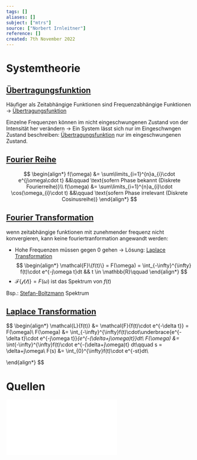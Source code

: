 ```yaml
---
tags: []
aliases: []
subject: ["mtrs"]
source: ["Norbert Irnleitner"]
reference: []
created: 7th November 2022
---
```


# Systemtheorie

## [Übertragungsfunktion](%C3%9Cbertragungsfunktion)
Häufiger als Zeitabhängige Funktionen sind Frequenzabhängige Funktionen -> [Übertragungsfunktion](%C3%9Cbertragungsfunktion)

Einzelne Frequenzen können im nicht eingeschwungenen Zustand von der Intensität her verändern -> Ein System lässt sich nur im Eingeschwngen Zustand beschreiben: [Übertragungsfunktion](%C3%9Cbertragungsfunktion) nur im eingeschwungenen Zustand.


## [Fourier Reihe](mathe/mathe%20(4)/Fourier%20Reihe.md)

$$
\begin{align*}
f(\omega) &= \sum\limits_{i=1}^{n}a_{i}\cdot e^{j\omega\cdot t} &&\qquad \text{sofern Phase bekannt (Diskrete Fourierreihe)}\\
f(\omega) &= \sum\limits_{i=1}^{n}a_{i}\cdot \cos(\omega_{i}\cdot t) &&\qquad \text{sofern Phase irrelevant (Diskrete Cosinusreihe)}
\end{align*}
$$
## [Fourier Transformation](mathe/mathe%20(4)/Fourier%20Transformation.md)
wenn zeitabhängige funktionen mit zunehmender frequenz nicht konvergieren, kann keine fouriertranformation angewandt werden:
- Hohe Frequenzen müssen gegen 0 gehen -> Lösung: [Laplace Transformation](mathe/mathe%20(4)/Laplace%20Transformation.md)
$$
\begin{align*}
\mathcal{F}\{f(t)\} = F(\omega) = \int_{-\infty}^{\infty} f(t)\cdot e^{-j\omega t}dt && t \in \mathbb{R}\qquad 
\end{align*}
$$
- $\mathcal{F\{f(t)\}}= F(\omega)$ ist das Spektrum von $f(t)$

Bsp.: [Stefan-Boltzmann](physik/Schwarzkörperstrahlung.md) Spektrum 

## [Laplace Transformation](mathe/mathe%20(4)/Laplace%20Transformation.md)
$$
\begin{align*}
\mathcal{L}\{f(t)\} &= \mathcal{F}\{f(t)\cdot e^{-\delta t}\} = F(\omega)\\
F(\omega) &= \int_{-\infty}^{\infty}f(t)\cdot\underbrace{e^{-\delta t}\cdot e^{-j\omega t}}_{e^{-(\delta+j\omega)t}}dt\\
F(\omega) &= \int_{-\infty}^{\infty}f(t)\cdot e^{-(\delta+j\omega)t} dt\qquad s = \delta+j\omega\\
F(s) &= \int_{0}^{\infty}f(t)\cdot e^{-st}dt\\

\end{align*}
$$

# Quellen
![MTRS 4-5](mess-technik/assets/PDF/MTRS%204-5.pdf)